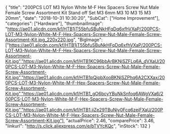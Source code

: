 {
	"title": "200PCS LOT M3 Nylon White M-F Hex Spacers Screw Nut Male Female Screw Assortment Kit Stand off Set M3 6mm M3 10 M3 15 M3 20mm",
	"date": "2018-10-31 10:30:20",
	"SubCat": ["Home Improvement"],
	"categories": ["Hardware"],
	"thumbnailImage": "https://ae01.alicdn.com/kf/HTB1jT55bfuSBuNkHFqDq6xfhVXaP/200PCS-LOT-M3-Nylon-White-M-F-Hex-Spacers-Screw-Nut-Male-Female-Screw-Assortment-Kit.jpg_220x220.jpg",
	"BigImage": ["https://ae01.alicdn.com/kf/HTB1jT55bfuSBuNkHFqDq6xfhVXaP/200PCS-LOT-M3-Nylon-White-M-F-Hex-Spacers-Screw-Nut-Male-Female-Screw-Assortment-Kit.jpg","https://ae01.alicdn.com/kf/HTB1KC96bbArBKNjSZFLq6A_dVXaU/200PCS-LOT-M3-Nylon-White-M-F-Hex-Spacers-Screw-Nut-Male-Female-Screw-Assortment-Kit.jpg","https://ae01.alicdn.com/kf/HTB1pQipbXooBKNjSZPhq6A2CXXax/200PCS-LOT-M3-Nylon-White-M-F-Hex-Spacers-Screw-Nut-Male-Female-Screw-Assortment-Kit.jpg","https://ae01.alicdn.com/kf/HTB1_gO6bcyYBuNkSnfoq6AWgVXa6/200PCS-LOT-M3-Nylon-White-M-F-Hex-Spacers-Screw-Nut-Male-Female-Screw-Assortment-Kit.jpg","https://ae01.alicdn.com/kf/HTB1.jiZe29TBuNjy0Fcq6zeiFXaU/200PCS-LOT-M3-Nylon-White-M-F-Hex-Spacers-Screw-Nut-Male-Female-Screw-Assortment-Kit.jpg"],
	"actualPrice": 2.46,
	"comparePrice": 3.46,
	"linkurl": "http://s.click.aliexpress.com/e/bTVYcKQc",
	"inStock": 132
}
